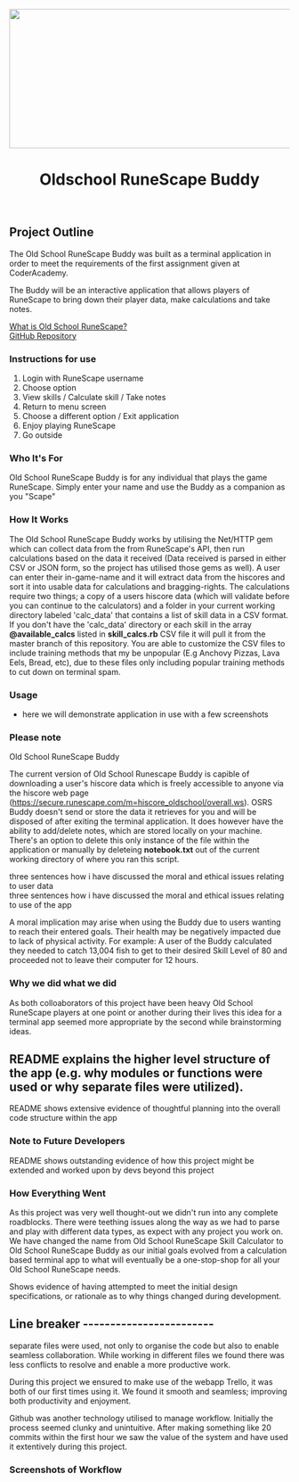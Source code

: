<p align="center">
  <img width="1050" height="250" src=https://www.gamegrin.com/assets/Uploads/_resampled/croppedimage640200-RuneScape2-18212539.jpg></p>
  
<h1 align="center"> 
Oldschool RuneScape Buddy
</h1>

<br>

## Project Outline

The Old School RuneScape Buddy was built as a terminal application in order to meet the requirements of the first assignment given at CoderAcademy.

The Buddy will be an interactive application that allows players of RuneScape to bring down their player data, make calculations and take notes.

[What is Old School RuneScape?](https://oldschool.runescape.wiki/w/Old_School_RuneScape)<br>
[GitHub Repository](https://github.com/timwaldron/osrs-calc)<br>

### Instructions for use

1. Login with RuneScape username
2. Choose option
3. View skills / Calculate skill / Take notes
4. Return to menu screen
5. Choose a different option / Exit application
6. Enjoy playing RuneScape
7. Go outside

### Who It's For

Old School RuneScape Buddy is for any individual that plays the game RuneScape. Simply enter your name and use the Buddy as a companion as you "Scape"

### How It Works

The Old School RuneScape Buddy works by utilising the Net/HTTP gem which can collect data from the from RuneScape's API, then run calculations based on the data it received (Data received is parsed in either CSV or JSON form, so the project has utilised those gems as well). A user can enter their in-game-name and it will extract data from the hiscores and sort it into usable data for calculations and bragging-rights. The calculations require two things; a copy of a users hiscore data (which will validate before you can continue to the calculators) and a folder in your current working directory labeled 'calc_data' that contains a list of skill data in a CSV format. If you don't have the 'calc_data' directory or each skill in the array **@available_calcs** listed in **skill_calcs.rb** CSV file it will pull it from the master branch of this repository. You are able to customize the CSV files to include training methods that my be unpopular (E.g Anchovy Pizzas, Lava Eels, Bread, etc), due to these files only including popular training methods to cut down on terminal spam.


### Usage

- here we will demonstrate application in use with a few screenshots

### Please note

Old School RuneScape Buddy

The current version of Old School Runescape Buddy is capible of downloading a user's hiscore data which is freely accessible to anyone via the hiscore web page (https://secure.runescape.com/m=hiscore_oldschool/overall.ws). OSRS Buddy doesn't send or store the data it retrieves for you and will be disposed of after exiting the terminal application. It does however have the ability to add/delete notes, which are stored locally on your machine. There's an option to delete this only instance of the file within the application or manually by deleteing **notebook.txt** out of the current working directory of where you ran this script.

three sentences how i have discussed the moral and ethical issues relating to user data<br>
three sentences how i have discussed the moral and ethical issues relating to use of the app<br>

A moral implication may arise when using the Buddy due to users wanting to reach their entered goals. Their health may be negatively impacted due to lack of physical activity.
For example: A user of the Buddy calculated they needed to catch 13,004 fish to get to their desired Skill Level of 80 and proceeded not to leave their computer for 12 hours.

### Why we did what we did

As both colloaborators of this project have been heavy Old School RuneScape players at one point or another during their lives this idea for a terminal app seemed more appropriate by the second while brainstorming ideas.

## README explains the higher level structure of the app (e.g. why modules or functions were used or why separate files were utilized).<br>

README shows extensive evidence of thoughtful planning into the overall code structure within the app<br>

### Note to Future Developers

README shows outstanding evidence of how this project might be extended and worked upon by devs beyond this project

### How Everything Went

As this project was very well thought-out we didn't run into any complete roadblocks. There were teething issues along the way as we had to parse and play with different data types, as expect with any project you work on. We have changed the name from Old School RuneScape Skill Calculator to Old School RuneScape Buddy as our initial goals evolved from a calculation based terminal app to what will eventually be a one-stop-shop for all your Old School RuneScape needs.

Shows evidence of having attempted to meet the initial design specifications, or rationale as to why things changed during development.

## Line breaker ------------------------

separate files were used, not only to organise the code but also to enable seamless collaboration. While working in different files we found there was less conflicts to resolve and enable a more productive work.

During this project we ensured to make use of the webapp Trello, it was both of our first times using it. We found it smooth and seamless; improving both productivity and enjoyment.

Github was another technology utilised to manage workflow. Initially the process seemed clunky and unintuitive. After making something like 20 commits within the first hour we saw the value of the system and have used it extentively during this project.

### Screenshots of Workflow
